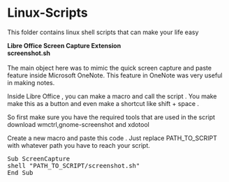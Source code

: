 # Linux-Scripts
This folder contains linux shell scripts that can make your life easy

<b>Libre Office Screen Capture Extension</b><br>
<b>screenshot.sh</b><br><br>
The main object here was to mimic the quick screen capture and paste feature inside Microsoft OneNote. 
This feature in OneNote was very useful in making notes.

Inside Libre Office , you can make a macro and call the script . You make make this as a button and even make a shortcut
like shift + space .

So first make sure you have the required tools that are used in the script
download 
    wmctrl,gnome-screenshot and xdotool

Create a new macro and paste this code . Just replace PATH_TO_SCRIPT with whatever path you have to reach your script.
<pre>
Sub ScreenCapture
shell "PATH_TO_SCRIPT/screenshot.sh"
End Sub 
</pre>
